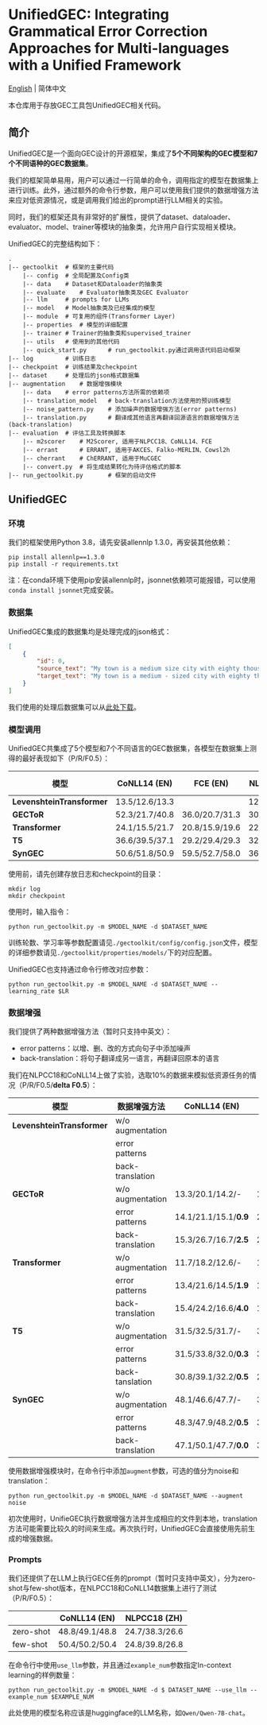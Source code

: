 # UnifiedGEC: Integrating Grammatical Error Correction Approaches for Multi-languages with a Unified Framework

[English](./README_en.md) | 简体中文

本仓库用于存放GEC工具包UnifiedGEC相关代码。



## 简介

UnifiedGEC是一个面向GEC设计的开源框架，集成了**5个不同架构的GEC模型和7个不同语种的GEC数据集**。

我们的框架简单易用，用户可以通过一行简单的命令，调用指定的模型在数据集上进行训练。此外，通过额外的命令行参数，用户可以使用我们提供的数据增强方法来应对低资源情况，或是调用我们给出的prompt进行LLM相关的实验。

同时，我们的框架还具有非常好的扩展性，提供了dataset、dataloader、evaluator、model、trainer等模块的抽象类，允许用户自行实现相关模块。

UnifiedGEC的完整结构如下：

```
.
|-- gectoolkit  # 框架的主要代码
    |-- config  # 全局配置及Config类
    |-- data    # Dataset和Dataloader的抽象类
    |-- evaluate    # Evaluator抽象类及GEC Evaluator
    |-- llm     # prompts for LLMs
    |-- model   # Model抽象类及已经集成的模型
    |-- module  # 可复用的组件(Transformer Layer)
    |-- properties  # 模型的详细配置
    |-- trainer # Trainer的抽象类和supervised_trainer
    |-- utils   # 使用到的其他代码
    |-- quick_start.py      # run_gectoolkit.py通过调用该代码启动框架
|-- log         # 训练日志
|-- checkpoint  # 训练结果及checkpoint
|-- dataset     # 处理后的json格式数据集
|-- augmentation    # 数据增强模块
    |-- data    # error patterns方法所需的依赖项
    |-- translation_model   # back-translation方法使用的预训练模型
    |-- noise_pattern.py    # 添加噪声的数据增强方法(error patterns)
    |-- translation.py      # 翻译成其他语言再翻译回源语言的数据增强方法(back-translation)
|-- evaluation  # 评估工具及转换脚本
    |-- m2scorer    # M2Scorer, 适用于NLPCC18、CoNLL14、FCE
    |-- errant      # ERRANT, 适用于AKCES、Falko-MERLIN、Cowsl2h
    |-- cherrant    # ChERRANT, 适用于MuCGEC
    |-- convert.py  # 将生成结果转化为待评估格式的脚本
|-- run_gectoolkit.py       # 框架的启动文件
```



## UnifiedGEC

### 环境

我们的框架使用Python 3.8，请先安装allennlp 1.3.0，再安装其他依赖：

```shell
pip install allennlp==1.3.0
pip install -r requirements.txt
```

注：在conda环境下使用pip安装allennlp时，jsonnet依赖项可能报错，可以使用`conda install jsonnet`完成安装。

### 数据集

UnifiedGEC集成的数据集均是处理完成的json格式：

```json
[
    {
        "id": 0,
        "source_text": "My town is a medium size city with eighty thousand inhabitants .",
        "target_text": "My town is a medium - sized city with eighty thousand inhabitants ."
    }
]
```

我们使用的处理后数据集可以从[此处下载](https://drive.google.com/file/d/1UwQQRHW7ueadlQ3Nc8hZNKpklZJLdjaW/view?usp=sharing)。

### 模型调用

UnifiedGEC共集成了5个模型和7个不同语言的GEC数据集，各模型在数据集上测得的最好表现如下（P/R/F0.5）：

| 模型                       | CoNLL14 (EN)   | FCE (EN)       | NLPCC18 (ZH)   | MuCGEC (ZH)    | AKCES-GEC (CS) | Falko-MERLIN (DE) | COWSL2H (ES)   |
| -------------------------- | -------------- | -------------- | -------------- | -------------- | -------------- | ----------------- | -------------- |
| **LevenshteinTransformer** | 13.5/12.6/13.3 |                | 12.6/8.5/10.7  | 6.6/6.4/6.6    |                |                   |                |
| **GECToR**                 | 52.3/21.7/40.8 | 36.0/20.7/31.3 | 30.9/20.9/28.2 | 33.5/19.1/29.1 | 46.8/8.9/25.3  | 50.8/20.5/39.2    | 24.4/12.9/20.7 |
| **Transformer**            | 24.1/15.5/21.7 | 20.8/15.9/19.6 | 22.3/20.8/22.0 | 19.7/9.2/16.0  | 44.4/23.6/37.8 | 33.1/18.7/28.7    | 11.8/15.0/12.3 |
| **T5**                     | 36.6/39.5/37.1 | 29.2/29.4/29.3 | 32.5/21.1/29.4 | 30.2/14.4/24.8 | 52.5/40.5/49.6 | 47.4/50.0/47.9    | 53.7/39.1/49.9 |
| **SynGEC**                 | 50.6/51.8/50.9 | 59.5/52.7/58.0 | 36.0/36.8/36.2 | 22.3/26.2/23.6 | 21.9/27.6/22.8 | 32.2/33.4/32.4    | 9.3/18.8/10.3  |

使用前，请先创建存放日志和checkpoint的目录：
```shell
mkdir log
mkdir checkpoint
```

使用时，输入指令：

```shell
python run_gectoolkit.py -m $MODEL_NAME -d $DATASET_NAME
```

训练轮数、学习率等参数配置请见`./gectoolkit/config/config.json`文件，模型的详细参数请见`./gectoolkit/properties/models/`下的对应配置。

UnifiedGEC也支持通过命令行修改对应参数：

```shell
python run_gectoolkit.py -m $MODEL_NAME -d $DATASET_NAME --learning_rate $LR
```

### 数据增强

我们提供了两种数据增强方法（暂时只支持中英文）：

- error patterns：以增、删、改的方式向句子中添加噪声
- back-translation：将句子翻译成另一语言，再翻译回原本的语言

我们在NLPCC18和CoNLL14上做了实验，选取10%的数据来模拟低资源任务的情况（P/R/F0.5/**delta F0.5**）：

| 模型                       | 数据增强方法     | CoNLL14 (EN)     | NLPCC18 (ZH) |
| -------------------------- | ---------------- | ---------------- | ------------------- |
| **LevenshteinTransformer** | w/o augmentation |                  |                  |
|                            | error patterns   |                  |                  |
|                            | back-translation |                  |                  |
| **GECToR**                 | w/o augmentation | 13.3/20.1/14.2/- | 17.4/17.2/17.4/- |
|                            | error patterns   | 14.1/21.1/15.1/**0.9** | 20.2/18.6/19.9/**2.5** |
|                            | back-translation | 15.3/26.7/16.7/**2.5** | 20.1/17.1/19.4/**2.0** |
| **Transformer**            | w/o augmentation | 11.7/18.2/12.6/- | 11.6/5.6/9.5/- |
|                            | error patterns   | 13.4/21.6/14.5/**1.9** | 11.6/6.3/9.9/**0.4** |
|                            | back-translation | 15.4/24.2/16.6/**4.0** | 10.3/10.6/10.4/**0.9** |
| **T5**                     | w/o augmentation | 31.5/32.5/31.7/- | 31.1/16.3/26.3/- |
|                            | error patterns   | 31.5/33.8/32.0/**0.3** | 30.4/18.8/27.0/**0.7** |
|                            | back-tanslation  | 30.8/39.1/32.2/**0.5** | 24.5/22.5/24.1/**-2.2** |
| **SynGEC**                 | w/o augmentation | 48.1/46.6/47.7/- | 32.1/33.7/32.4/- |
|                            | error patterns   | 48.3/47.9/48.2/**0.5** | 34.5/36.3/34.9/**2.5** |
|                            | back-translation | 47.1/50.1/47.7/**0.0** | 33.9/37.4/34.6/**2.2** |

使用数据增强模块时，在命令行中添加`augment`参数，可选的值分为noise和translation：

```shell
python run_gectoolkit.py -m $MODEL_NAME -d $DATASET_NAME --augment noise
```

初次使用时，UnifieGEC执行数据增强方法并生成相应的文件到本地，translation方法可能需要比较久的时间来生成。再次执行时，UnifiedGEC会直接使用先前生成的增强数据。

### Prompts

我们还提供了在LLM上执行GEC任务的prompt（暂时只支持中英文），分为zero-shot与few-shot版本，在NLPCC18和CoNLL14数据集上进行了测试（P/R/F0.5）：

|           | CoNLL14 (EN)   | NLPCC18 (ZH)   |
| --------- | -------------- | -------------- |
| zero-shot | 48.8/49.1/48.8 | 24.7/38.3/26.6 |
| few-shot  | 50.4/50.2/50.4 | 24.8/39.8/26.8 |

在命令行中使用`use_llm`参数，并且通过`example_num`参数指定In-context learning的样例数量：

```shell
python run_gectoolkit.py -m $MODEL_NAME -d $ DATASET_NAME --use_llm --example_num $EXAMPLE_NUM
```

此处使用的模型名称应该是huggingface的LLM名称，如`Qwen/Qwen-7B-chat`。